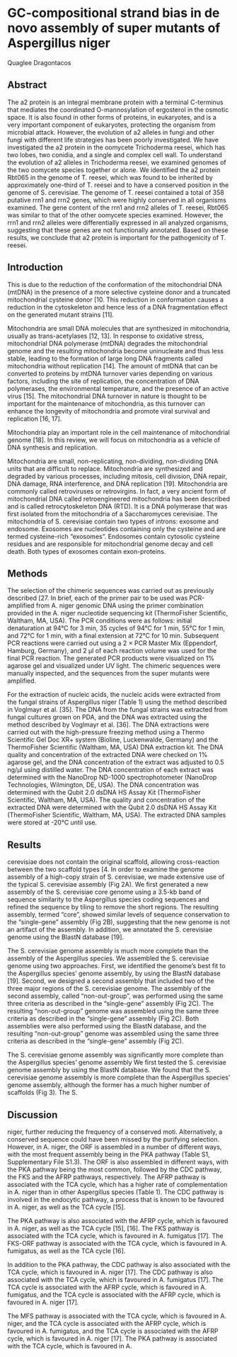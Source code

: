 # GC-compositional strand bias in de novo assembly of super mutants of Aspergillus niger
Quaglee Dragontacos


## Abstract
The a2 protein is an integral membrane protein with a terminal C-terminus that mediates the coordinated O-mannosylation of ergosterol in the osmotic space. It is also found in other forms of proteins, in eukaryotes, and is a very important component of eukaryotes, protecting the organism from microbial attack. However, the evolution of a2 alleles in fungi and other fungi with different life strategies has been poorly investigated. We have investigated the a2 protein in the oomycete Trichoderma reesei, which has two lobes, two conidia, and a single and complex cell wall. To understand the evolution of a2 alleles in Trichoderma reesei, we examined genomes of the two oomycete species together or alone. We identified the a2 protein Rbt065 in the genome of T. reesei, which was found to be inherited by approximately one-third of T. reesei and to have a conserved position in the genome of S. cerevisiae. The genome of T. reesei contained a total of 358 putative rrn1 and rrn2 genes, which were highly conserved in all organisms examined. The gene content of the rrn1 and rrn2 alleles of T. reesei, Rbt065 was similar to that of the other oomycete species examined. However, the rrn1 and rrn2 alleles were differentially expressed in all analyzed organisms, suggesting that these genes are not functionally annotated. Based on these results, we conclude that a2 protein is important for the pathogenicity of T. reesei.


## Introduction
This is due to the reduction of the conformation of the mitochondrial DNA (mtDNA) in the presence of a more selective cysteine donor and a truncated mitochondrial cysteine donor [10. This reduction in conformation causes a reduction in the cytoskeleton and hence less of a DNA fragmentation effect on the generated mutant strains [11].

Mitochondria are small DNA molecules that are synthesized in mitochondria, usually as trans-acetylases [12, 13]. In response to oxidative stress, mitochondrial DNA polymerase (mtDNA) degrades the mitochondrial genome and the resulting mitochondria become uninucleate and thus less stable, leading to the formation of large long DNA fragments called mitochondria without replication [14]. The amount of mtDNA that can be converted to proteins by mtDNA turnover varies depending on various factors, including the site of replication, the concentration of DNA polymerases, the environmental temperature, and the presence of an active virus [15]. The mitochondrial DNA turnover in nature is thought to be important for the maintenance of mitochondria, as this turnover can enhance the longevity of mitochondria and promote viral survival and replication [16, 17].

Mitochondria play an important role in the cell maintenance of mitochondrial genome [18]. In this review, we will focus on mitochondria as a vehicle of DNA synthesis and replication.

Mitochondria are small, non-replicating, non-dividing, non-dividing DNA units that are difficult to replace. Mitochondria are synthesized and degraded by various processes, including mitosis, cell division, DNA repair, DNA damage, RNA interference, and DNA replication [19]. Mitochondria are commonly called retroviruses or retrovirgins. In fact, a very ancient form of mitochondrial DNA called retroengineered mitochondria has been described and is called retrocytoskeleton DNA (RTD). It is a DNA polymerase that was first isolated from the mitochondria of a Saccharomyces cerevisiae. The mitochondria of S. cerevisiae contain two types of introns: exosome and endosome. Exosomes are nucleotides containing only the cysteine and are termed cysteine-rich “exosomes”. Endosomes contain cytosolic cysteine residues and are responsible for mitochondrial genome decay and cell death. Both types of exosomes contain exon-proteins.


## Methods
The selection of the chimeric sequences was carried out as previously described [27. In brief, each of the primer pair to be used was PCR-amplified from A. niger genomic DNA using the primer combination provided in the A. niger nucleotide sequencing kit (ThermoFisher Scientific, Waltham, MA, USA). The PCR conditions were as follows: initial denaturation at 94°C for 3 min, 35 cycles of 94°C for 1 min, 55°C for 1 min, and 72°C for 1 min, with a final extension at 72°C for 10 min. Subsequent PCR reactions were carried out using a 2 × PCR Master Mix (Eppendorf, Hamburg, Germany), and 2 µl of each reaction volume was used for the final PCR reaction. The generated PCR products were visualized on 1% agarose gel and visualized under UV light. The chimeric sequences were manually inspected, and the sequences from the super mutants were amplified.

For the extraction of nucleic acids, the nucleic acids were extracted from the fungal strains of Aspergillus niger (Table 1) using the method described in Voglmayr et al. [35]. The DNA from the fungal strains was extracted from fungal cultures grown on PDA, and the DNA was extracted using the method described by Voglmayr et al. [36]. The DNA extractions were carried out with the high-pressure freezing method using a Thermo Scientific Gel Doc XR+ system (Bioline, Luckenwalde, Germany) and the ThermoFisher Scientific (Waltham, MA, USA) DNA extraction kit. The DNA quality and concentration of the extracted DNA were checked on 1% agarose gel, and the DNA concentration of the extract was adjusted to 0.5 ng/µl using distilled water. The DNA concentration of each extract was determined with the NanoDrop ND-1000 spectrophotometer (NanoDrop Technologies, Wilmington, DE, USA). The DNA concentration was determined with the Qubit 2.0 dsDNA HS Assay Kit (ThermoFisher Scientific, Waltham, MA, USA). The quality and concentration of the extracted DNA were determined with the Qubit 2.0 dsDNA HS Assay Kit (ThermoFisher Scientific, Waltham, MA, USA). The extracted DNA samples were stored at -20°C until use.


## Results
cerevisiae does not contain the original scaffold, allowing cross-reaction between the two scaffold types [4. In order to examine the genome assembly of a high-copy strain of S. cerevisiae, we made extensive use of the typical S. cerevisiae assembly (Fig 2A). We first generated a new assembly of the S. cerevisiae core genome using a 3.5-kb band of sequence similarity to the Aspergillus species coding sequences and refined the sequence by tiling to remove the short regions. The resulting assembly, termed “core”, showed similar levels of sequence conservation to the “single-gene” assembly (Fig 2B), suggesting that the new genome is not an artifact of the assembly. In addition, we annotated the S. cerevisiae genome using the BlastN database [19].

The S. cerevisiae genome assembly is much more complete than the assembly of the Aspergillus species. We assembled the S. cerevisiae genome using two approaches. First, we identified the genome’s best fit to the Aspergillus species’ genome assembly, by using the BlastN database [19]. Second, we designed a second assembly that included two of the three major regions of the S. cerevisiae genome. The assembly of the second assembly, called “non-out-group”, was performed using the same three criteria as described in the “single-gene” assembly (Fig 2C). The resulting “non-out-group” genome was assembled using the same three criteria as described in the “single-gene” assembly (Fig 2C). Both assemblies were also performed using the BlastN database, and the resulting “non-out-group” genome was assembled using the same three criteria as described in the “single-gene” assembly (Fig 2C).

The S. cerevisiae genome assembly was significantly more complete than the Aspergillus species’ genome assembly
We first tested the S. cerevisiae genome assembly by using the BlastN database. We found that the S. cerevisiae genome assembly is more complete than the Aspergillus species’ genome assembly, although the former has a much higher number of scaffolds (Fig 3). The S.


## Discussion
niger, further reducing the frequency of a conserved moti. Alternatively, a conserved sequence could have been missed by the purifying selection. However, in A. niger, the ORF is assembled in a number of different ways, with the most frequent assembly being in the PKA pathway (Table S1, Supplementary File S1.3). The ORF is also assembled in different ways, with the PKA pathway being the most common, followed by the CDC pathway, the FKS and the AFRP pathways, respectively. The AFRP pathway is associated with the TCA cycle, which has a higher rate of complementation in A. niger than in other Aspergillus species (Table 1). The CDC pathway is involved in the endocytic pathway, a process that is known to be favoured in A. niger, as well as the TCA cycle [15].

The PKA pathway is also associated with the AFRP cycle, which is favoured in A. niger, as well as the TCA cycle [15], [16]. The FKS pathway is associated with the TCA cycle, which is favoured in A. fumigatus [17]. The FKS-ORF pathway is associated with the TCA cycle, which is favoured in A. fumigatus, as well as the TCA cycle [16].

In addition to the PKA pathway, the CDC pathway is also associated with the TCA cycle, which is favoured in A. niger [17]. The CDC pathway is also associated with the TCA cycle, which is favoured in A. fumigatus [17]. The TCA cycle is associated with the AFRP cycle, which is favoured in A. fumigatus, and the TCA cycle is associated with the AFRP cycle, which is favoured in A. niger [17].

The MFS pathway is associated with the TCA cycle, which is favoured in A. niger, and the TCA cycle is associated with the AFRP cycle, which is favoured in A. fumigatus, and the TCA cycle is associated with the AFRP cycle, which is favoured in A. niger [17]. The PKA pathway is associated with the TCA cycle, which is favoured in A.
